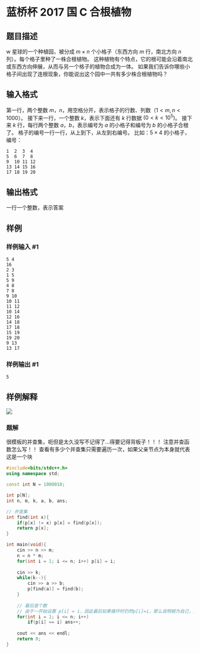 # 蓝桥杯 2017 国 C 合根植物
## 题目描述
w 星球的一个种植园，被分成 $m \times n$ 个小格子（东西方向 $m$ 行，南北方向 $n$ 列）。每个格子里种了一株合根植物。
这种植物有个特点，它的根可能会沿着南北或东西方向伸展，从而与另一个格子的植物合成为一体。
如果我们告诉你哪些小格子间出现了连根现象，你能说出这个园中一共有多少株合根植物吗？
## 输入格式
第一行，两个整数 $m$，$n$，用空格分开，表示格子的行数、列数（$1<m,n<1000$）。
接下来一行，一个整数 $k$，表示下面还有 $k$ 行数据 $(0<k<10^5)$。
接下来 $k$ 行，每行两个整数 $a$，$b$，表示编号为 $a$ 的小格子和编号为 $b$ 的小格子合根了。
格子的编号一行一行，从上到下，从左到右编号。
比如：$5 \times 4$ 的小格子，编号：
```
1  2  3  4
5  6  7  8
9  10 11 12
13 14 15 16
17 18 19 20
```
## 输出格式
一行一个整数，表示答案
## 样例 #

### 样例输入 #1
```
5 4
16
2 3
1 5
5 9
4 8
7 8
9 10
10 11
11 12
10 14
12 16
14 18
17 18
15 19
19 20
9 13
13 17
```
### 样例输出 #1
```
5
```
## 样例解释

![](https://cdn.jsdelivr.net/gh/BlackJack0083/image@main/img/9q0xulxh.png)

### 题解
很模板的并查集，呃但是太久没写不记得了...得要记得背板子！！！
注意并查函数怎么写！！
查看有多少个并查集只需要遍历一次，如果父亲节点为本身就代表这是一个块
```c++
#include<bits/stdc++.h>
using namespace std;

const int N = 1000010;

int p[N];
int n, m, k, a, b, ans;

// 并查集
int find(int x){
	if(p[x] != x) p[x] = find(p[x]);
	return p[x];
}

int main(void){
	cin >> n >> m;
	n = n * m;
	for(int i = 1; i <= n; i++) p[i] = i;
	
	cin >> k;
	while(k--){
		cin >> a >> b;
		p[find(a)] = find(b);
	}
	
	// 最后查个数
	// 由于一开始设置 p[i] = i，因此最后如果循环时仍然p[i]=i，那么说明根为自己，那么就是一个块
	for(int i = 1; i <= n; i++)
		if(p[i] == i) ans++;
	
	cout << ans << endl;
	return 0;
}
```

